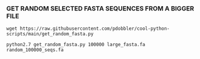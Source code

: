 
### GET RANDOM SELECTED FASTA SEQUENCES FROM A BIGGER FILE

`wget https://raw.githubusercontent.com/pdobbler/cool-python-scripts/main/get_random_fasta.py`

`python2.7 get_random_fasta.py 100000 large_fasta.fa random_100000_seqs.fa`
